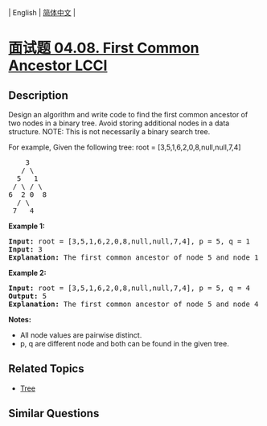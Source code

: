 
| English | [简体中文](README.md) |

# [面试题 04.08. First Common Ancestor LCCI](https://leetcode-cn.com/problems/first-common-ancestor-lcci/)

## Description

<p>Design an algorithm and write code to find the first common ancestor of two nodes in a binary tree. Avoid storing additional nodes in a data structure. NOTE: This is not necessarily a binary search tree.</p>

<p>For example, Given the following tree: root = [3,5,1,6,2,0,8,null,null,7,4]</p>

<pre>
    3
   / \
  5   1
 / \ / \
6  2 0  8
  / \
 7   4
</pre>

<p><strong>Example 1:</strong></p>

<pre>
<strong>Input:</strong> root = [3,5,1,6,2,0,8,null,null,7,4], p = 5, q = 1
<strong>Input:</strong> 3
<strong>Explanation:</strong> The first common ancestor of node 5 and node 1 is node 3.</pre>

<p><strong>Example 2:</strong></p>

<pre>
<strong>Input:</strong> root = [3,5,1,6,2,0,8,null,null,7,4], p = 5, q = 4
<strong>Output:</strong> 5
<strong>Explanation:</strong> The first common ancestor of node 5 and node 4 is node 5.</pre>

<p><strong>Notes:</strong></p>

<ul>
	<li>All node values are pairwise distinct.</li>
	<li>p, q are different node and both can be found in the given tree.</li>
</ul>


## Related Topics

- [Tree](https://leetcode-cn.com/tag/tree)

## Similar Questions


